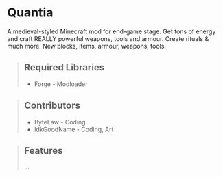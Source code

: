 # Quantia

A medieval-styled Minecraft mod for end-game stage. Get tons of energy and craft REALLY powerful weapons, tools and armour. Create rituals & much more. New blocks, items, armour, weapons, tools.

> ## Required Libraries
> - Forge - Modloader

> ## Contributors
> - ByteLaw - Coding
> - IdkGoodName - Coding, Art

> ## Features
> ...